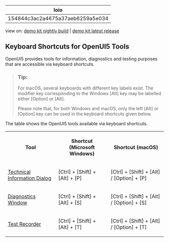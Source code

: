 <!-- loio154844c3ac2a4675a37aeb6259a5e034 -->

| loio |
| -----|
| 154844c3ac2a4675a37aeb6259a5e034 |

<div id="loio">

view on: [demo kit nightly build](https://openui5nightly.hana.ondemand.com/#/topic/154844c3ac2a4675a37aeb6259a5e034) | [demo kit latest release](https://openui5.hana.ondemand.com/#/topic/154844c3ac2a4675a37aeb6259a5e034)</div>

## Keyboard Shortcuts for OpenUI5 Tools

OpenUI5 provides tools for information, diagnostics and testing purposes that are accessible via keyboard shortcuts.

> ### Tip:  
> For macOS, several keyboards with different key labels exist. The modifier key corresponding to the Windows [Alt\] key may be labelled either [Option\] or [Alt\].
> 
> Please note that, for both Windows and macOS, only the left [Alt\] or [Option\] key can be used in the keyboard shortcuts given below.

The table shows the OpenUI5 tools available via keyboard shortcuts.


<table>
<tr>
<th>

Tool



</th>
<th>

Shortcut \(Microsoft Windows\)



</th>
<th>

Shortcut \(macOS\)



</th>
</tr>
<tr>
<td>

 [Technical Information Dialog](Technical_Information_Dialog_616a3ef.md#loio616a3ef07f554e20a3adf749c11f64e9) 



</td>
<td>

  [Ctrl\] + [Shift\] + [Alt\] + [P\]  



</td>
<td>

  [Ctrl\] + [Shift\] + [Alt\] / [Option\] + [P\]  



</td>
</tr>
<tr>
<td>

 [Diagnostics Window](Diagnostics_6ec18e8.md#loio6ec18e80b0ce47f290bc2645b0cc86e6) 



</td>
<td>

  [Ctrl\] + [Shift\] + [Alt\] + [S\]  



</td>
<td>

  [Ctrl\] + [Shift\] + [Alt\] / [Option\] + [S\]  



</td>
</tr>
<tr>
<td>

 [Test Recorder](Test_Recorder_2535ef9.md) 



</td>
<td>

  [Ctrl\] + [Shift\] + [Alt\] + [T\]  



</td>
<td>

  [Ctrl\] + [Shift\] + [Alt\] / [Option\] + [T\]  



</td>
</tr>
</table>

